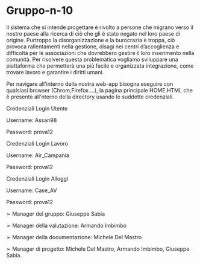 # Gruppo-n-10

Il sistema che si intende progettare è rivolto a persone che migrano verso il nostro paese alla ricerca di ciò che gli è stato negato nel loro paese di origine. Purtroppo la disorganizzazione e la burocrazia è troppa, ciò provoca rallentamenti nella gestione, disagi nei centri d’accoglienza e difficoltà per le associazioni che dovrebbero gestire il loro inserimento nella comunità. Per risolvere questa problematica vogliamo sviluppare una piattaforma che permetterà una più facile e organizzata integrazione, come trovare lavoro e garantire i diritti umani.

Per navigare all'interno della nostra web-app bisogna eseguire con qualsiasi browser (Chrom,Firefox....), la pagina principale HOME.HTML che è presente all'nterno della directory usando le suddette credenziali.

Credenziali Login Utente


Username: Assan98


Password: prova12


Credenziali Login Lavoro


Username: Air_Campania


Password: prova12


Credenziali Login Alloggi


Username: Case_AV


Password: prova12
       

➢ Manager del gruppo: Giuseppe Sabia


➢ Manager della valutazione: Armando Imbimbo


➢ Manager della documentazione: Michele Del Mastro


➢ Manager di progetto: Michele Del Mastro, Armando Imbimbo, Giuseppe Sabia.

